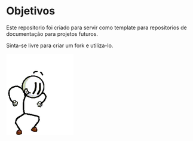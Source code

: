 # Objetivos

Este repositorio foi criado para servir como template para repositorios de documentação para projetos futuros.

Sinta-se livre para criar um fork e utiliza-lo.

![Joinha](../assets/distraction_dance.gif)